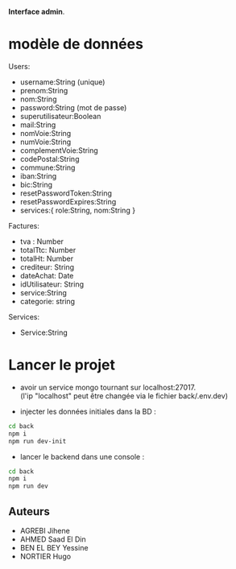 **Interface admin**. 

# modèle de données
Users: 
- username:String (unique)
- prenom:String
- nom:String
- password:String (mot de passe)
- superutilisateur:Boolean
- mail:String
- nomVoie:String
- numVoie:String
- complementVoie:String
- codePostal:String
- commune:String
- iban:String
- bic:String
- resetPasswordToken:String
- resetPasswordExpires:String
- services:{
	role:String,
	nom:String
	}

Factures: 
- tva : Number
- totalTtc: Number
- totalHt: Number
- crediteur: String
- dateAchat: Date
- idUtilisateur: String
- service:String
- categorie: string

Services:
- Service:String


# Lancer le projet 

- avoir un service mongo tournant sur localhost:27017.  
(l'ip "localhost" peut être changée via le fichier back/.env.dev)

- injecter les données initiales dans la BD :
```bash
cd back
npm i
npm run dev-init
```

- lancer le backend dans une console : 
```bash
cd back
npm i
npm run dev
```

## Auteurs

* AGREBI Jihene
* AHMED Saad El Din
* BEN EL BEY Yessine
* NORTIER Hugo
